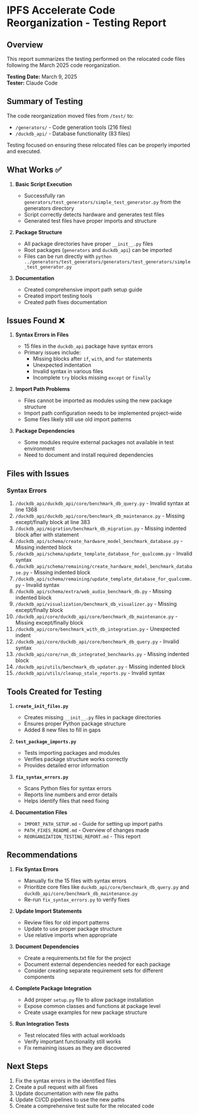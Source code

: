 # IPFS Accelerate Code Reorganization - Testing Report

## Overview

This report summarizes the testing performed on the relocated code files following the March 2025 code reorganization.

**Testing Date:** March 9, 2025  
**Tester:** Claude Code

## Summary of Testing

The code reorganization moved files from `/test/` to:
- `/generators/` - Code generation tools (216 files)
- `/duckdb_api/` - Database functionality (83 files)

Testing focused on ensuring these relocated files can be properly imported and executed.

## What Works ✅

1. **Basic Script Execution**
   - Successfully ran `generators/test_generators/simple_test_generator.py` from the generators directory
   - Script correctly detects hardware and generates test files
   - Generated test files have proper imports and structure

2. **Package Structure**
   - All package directories have proper `__init__.py` files
   - Root packages (`generators` and `duckdb_api`) can be imported
   - Files can be run directly with `python ../generators/test_generators/generators/test_generators/simple_test_generator.py`

3. **Documentation**
   - Created comprehensive import path setup guide
   - Created import testing tools
   - Created path fixes documentation

## Issues Found ❌

1. **Syntax Errors in Files**
   - 15 files in the `duckdb_api` package have syntax errors
   - Primary issues include:
     - Missing blocks after `if`, `with`, and `for` statements
     - Unexpected indentation
     - Invalid syntax in various files
     - Incomplete `try` blocks missing `except` or `finally`

2. **Import Path Problems**
   - Files cannot be imported as modules using the new package structure
   - Import path configuration needs to be implemented project-wide
   - Some files likely still use old import patterns

3. **Package Dependencies**
   - Some modules require external packages not available in test environment
   - Need to document and install required dependencies

## Files with Issues

### Syntax Errors

1. `/duckdb_api/duckdb_api/core/benchmark_db_query.py` - Invalid syntax at line 1368
2. `/duckdb_api/duckdb_api/core/benchmark_db_maintenance.py` - Missing except/finally block at line 383
3. `/duckdb_api/migration/benchmark_db_migration.py` - Missing indented block after with statement
4. `/duckdb_api/schema/create_hardware_model_benchmark_database.py` - Missing indented block
5. `/duckdb_api/schema/update_template_database_for_qualcomm.py` - Invalid syntax
6. `/duckdb_api/schema/remaining/create_hardware_model_benchmark_database.py` - Missing indented block
7. `/duckdb_api/schema/remaining/update_template_database_for_qualcomm.py` - Invalid syntax
8. `/duckdb_api/schema/extra/web_audio_benchmark_db.py` - Missing indented block
9. `/duckdb_api/visualization/benchmark_db_visualizer.py` - Missing except/finally block
10. `/duckdb_api/core/duckdb_api/core/benchmark_db_maintenance.py` - Missing except/finally block
11. `/duckdb_api/core/benchmark_with_db_integration.py` - Unexpected indent
12. `/duckdb_api/core/duckdb_api/core/benchmark_db_query.py` - Invalid syntax
13. `/duckdb_api/core/run_db_integrated_benchmarks.py` - Missing indented block
14. `/duckdb_api/utils/benchmark_db_updater.py` - Missing indented block
15. `/duckdb_api/utils/cleanup_stale_reports.py` - Invalid syntax

## Tools Created for Testing

1. **`create_init_files.py`**
   - Creates missing `__init__.py` files in package directories
   - Ensures proper Python package structure
   - Added 8 new files to fill in gaps

2. **`test_package_imports.py`**
   - Tests importing packages and modules
   - Verifies package structure works correctly
   - Provides detailed error information

3. **`fix_syntax_errors.py`**
   - Scans Python files for syntax errors
   - Reports line numbers and error details
   - Helps identify files that need fixing

4. **Documentation Files**
   - `IMPORT_PATH_SETUP.md` - Guide for setting up import paths
   - `PATH_FIXES_README.md` - Overview of changes made
   - `REORGANIZATION_TESTING_REPORT.md` - This report

## Recommendations

1. **Fix Syntax Errors**
   - Manually fix the 15 files with syntax errors
   - Prioritize core files like `duckdb_api/core/benchmark_db_query.py` and `duckdb_api/core/benchmark_db_maintenance.py`
   - Re-run `fix_syntax_errors.py` to verify fixes

2. **Update Import Statements**
   - Review files for old import patterns
   - Update to use proper package structure
   - Use relative imports when appropriate

3. **Document Dependencies**
   - Create a requirements.txt file for the project
   - Document external dependencies needed for each package
   - Consider creating separate requirement sets for different components

4. **Complete Package Integration**
   - Add proper `setup.py` file to allow package installation
   - Expose common classes and functions at package level
   - Create usage examples for new package structure

5. **Run Integration Tests**
   - Test relocated files with actual workloads
   - Verify important functionality still works
   - Fix remaining issues as they are discovered

## Next Steps

1. Fix the syntax errors in the identified files
2. Create a pull request with all fixes
3. Update documentation with new file paths
4. Update CI/CD pipelines to use the new paths
5. Create a comprehensive test suite for the relocated code